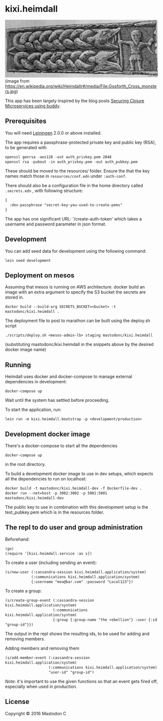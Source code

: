 # kixi.heimdall

![Heimdall](https://raw.githubusercontent.com/MastodonC/kixi.heimdall/master/docs/Gosforth_Cross_monsters.jpg)
(image from <https://en.wikipedia.org/wiki/Heimdallr#/media/File:Gosforth_Cross_monsters.jpg>)

This app has been largely inspired by the blog posts [Securing Clojure Microservices using buddy](http://rundis.github.io/blog/2015/buddy_auth_part1.html).

## Prerequisites

You will need [Leiningen][] 2.0.0 or above installed.

[leiningen]: https://github.com/technomancy/leiningen

The app requires a passphrase-protected private key and public key (RSA), to be generated with

```
openssl genrsa -aes128 -out auth_privkey.pem 2048
openssl rsa -pubout -in auth_privkey.pem -out auth_pubkey.pem
```

These should be moved to the resources/ folder. Ensure the that the key names match those in `resources/conf.edn` under `:auth-conf`.

There should also be a configuration file in the home directory called `.secrets.edn` , with following structure:

```
{
  :dev-passphrase "secret-key-you-used-to-create-pems"
}
```

The app has one significant URL: '/create-auth-token' which takes a username and password parameter in json format.

## Development

You can add seed data for development using the following command:

```
lein seed development
```

## Deployment on mesos

Assuming that mesos is running on AWS architecture.
docker build an image with an extra argument to specify the S3 bucket the secrets are stored in.

```
docker build --build-arg SECRETS_BUCKET=<bucket> -t mastodonc/kixi.heimdall .
```

The deployment file to post to marathon can be built using the deploy.sh script


```
./scripts/deploy.sh <mesos-admin-lb> staging mastodonc/kixi.heimdall
```
(substituting mastodonc/kixi.heimdall in the snippets above by the desired docker image name)

## Running

Heimdall uses docker and docker-compose to manage external dependencies in development:

```
docker-compose up
```
Wait until the system has settled before proceeding.

To start the application, run:

```
lein run -m kixi.heimdall.bootstrap -p <development/production>
```

## Development docker image

There's a docker-compose to start all the dependencies
```
docker-compose up
```
in the root directory.

To build a development docker image to use in dev setups, which expects all the dependencies to run on localhost:

```
docker build -t mastodonc/kixi.heimdall-dev -f Dockerfile-dev .
docker run --net=host -p 3002:3002 -p 5001:5001 mastodonc/kixi.heimdall-dev
```

The public key to use in combination with this development setup is the test_pubkey.pem which is in the resources folder.

## The repl to do user and group administration


Beforehand:

```
(go)
(require '[kixi.heimdall.service :as s])
```

To create a user (including sending an event):
```
(s/new-user (:cassandra-session kixi.heimdall.application/system)
            (:communications kixi.heimdall.application/system)
            {:username "moo@bar.com" :password "Local123"})
```

To create a group:
```
(s/create-group-event (:cassandra-session kixi.heimdall.application/system)
                      (:communications kixi.heimdall.application/system)
                      {:group {:group-name "the rebellion"} :user {:id "group-id"}})
```
The output in the repl shows the resulting ids, to be used for adding and removing members.

Adding members and removing them
```
(s/add-member-event (:cassandra-session kixi.heimdall.application/system)
                    (:communications kixi.heimdall.application/system)
                    "user-id" "group-id")

```

*Note*: it's important to use the given functions so that an event gets fired off, especially when used in production.

## License

Copyright © 2016 Mastodon C
